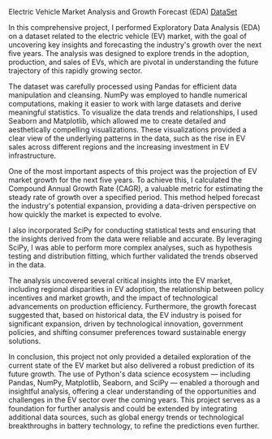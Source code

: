 Electric Vehicle Market Analysis and Growth Forecast (EDA)  [DataSet]([url](https://statso.io/market-size-of-evs-case-study/))

In this comprehensive project, I performed Exploratory Data Analysis (EDA) on a dataset related to the electric vehicle (EV) market, with the goal of uncovering key insights and forecasting the industry's growth over the next five years. The analysis was designed to explore trends in the adoption, production, and sales of EVs, which are pivotal in understanding the future trajectory of this rapidly growing sector.

The dataset was carefully processed using Pandas for efficient data manipulation and cleansing. NumPy was employed to handle numerical computations, making it easier to work with large datasets and derive meaningful statistics. To visualize the data trends and relationships, I used Seaborn and Matplotlib, which allowed me to create detailed and aesthetically compelling visualizations. These visualizations provided a clear view of the underlying patterns in the data, such as the rise in EV sales across different regions and the increasing investment in EV infrastructure.

One of the most important aspects of this project was the projection of EV market growth for the next five years. To achieve this, I calculated the Compound Annual Growth Rate (CAGR), a valuable metric for estimating the steady rate of growth over a specified period. This method helped forecast the industry's potential expansion, providing a data-driven perspective on how quickly the market is expected to evolve.

I also incorporated SciPy for conducting statistical tests and ensuring that the insights derived from the data were reliable and accurate. By leveraging SciPy, I was able to perform more complex analyses, such as hypothesis testing and distribution fitting, which further validated the trends observed in the data.

The analysis uncovered several critical insights into the EV market, including regional disparities in EV adoption, the relationship between policy incentives and market growth, and the impact of technological advancements on production efficiency. Furthermore, the growth forecast suggested that, based on historical data, the EV industry is poised for significant expansion, driven by technological innovation, government policies, and shifting consumer preferences toward sustainable energy solutions.

In conclusion, this project not only provided a detailed exploration of the current state of the EV market but also delivered a robust prediction of its future growth. The use of Python's data science ecosystem — including Pandas, NumPy, Matplotlib, Seaborn, and SciPy — enabled a thorough and insightful analysis, offering a clear understanding of the opportunities and challenges in the EV sector over the coming years. This project serves as a foundation for further analysis and could be extended by integrating additional data sources, such as global energy trends or technological breakthroughs in battery technology, to refine the predictions even further.
